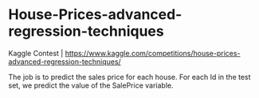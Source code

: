 # House-Prices-advanced-regression-techniques
Kaggle Contest | https://www.kaggle.com/competitions/house-prices-advanced-regression-techniques/

The job is to predict the sales price for each house. For each Id in the test set, we predict the value of the SalePrice variable. 

